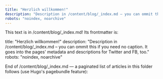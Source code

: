 ```yaml
---
title: "Herzlich willkommen!"
description: "Description in /content/blog/_index.md – you can ommit this if you need no caption. It goes into the pages' metadata and descriptions for Twitter and FB, too."
robots: "noindex, noarchive"
---
```

This text is in /content/blog/_index.md! Its frontmatter is:

title: "Herzlich willkommen!"
description: "Description in /content/blog/_index.md – you can ommit this if you need no caption. It goes into the pages' metadata and descriptions for Twitter and FB, too."
robots: "noindex, noarchive"

End of /content/blog/_index.md — a paginated list of articles in this folder follows (use Hugo's pagebundle feature):
